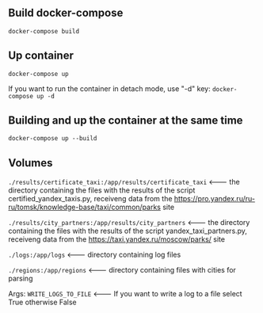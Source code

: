 Build docker-compose
------------------------
``` docker-compose build ```

Up container
------------------------
``` docker-compose up ```

If you want to run the container in detach mode, use "-d" key:
``` docker-compose up -d ```

Building and up the container at the same time
-----------------------------------------------
``` docker-compose up --build ```

Volumes
------------
``` ./results/certificate_taxi:/app/results/certificate_taxi ``` 
<--- the directory containing the files with the results of the script 
certified_yandex_taxis.py, receiveng data from the 
<https://pro.yandex.ru/ru-ru/tomsk/knowledge-base/taxi/common/parks> site

``` ./results/city_partners:/app/results/city_partners ``` 
<--- the directory containing the files with the results of the script 
yandex_taxi_partners.py, receiveng data from the 
<https://taxi.yandex.ru/moscow/parks/> site

``` ./logs:/app/logs ``` 
<--- directory containing log files

``` ./regions:/app/regions ``` 
<--- directory containing files with cities for parsing

Args:
``` WRITE_LOGS_TO_FILE ``` <--- If you want to write a log to a file 
select True otherwise False
